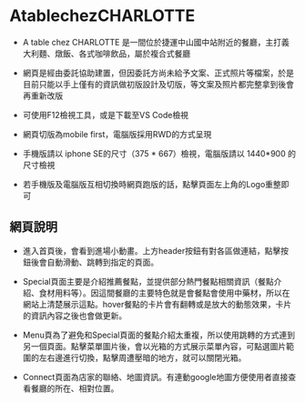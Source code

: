 # AtablechezCHARLOTTE

- A table chez CHARLOTTE 是一間位於捷運中山國中站附近的餐廳，主打義大利麵、燉飯、各式咖啡飲品，屬於複合式餐廳

- 網頁是經由委託協助建置，但因委託方尚未給予文案、正式照片等檔案，於是目前只能以手上僅有的資訊做初版設計及切版，等文案及照片都完整拿到後會再重新改版

- 可使用F12檢視工具，或是下載至VS Code檢視

- 網頁切版為mobile first，電腦版採用RWD的方式呈現

- 手機版請以 iphone SE的尺寸（375 * 667）檢視，電腦版請以 1440*900 的尺寸檢視

- 若手機版及電腦版互相切換時網頁跑版的話，點擊頁面左上角的Logo重整即可

## 網頁說明

- 進入首頁後，會看到進場小動畫。上方header按鈕有對各區做連結，點擊按鈕後會自動滑動、跳轉到指定的頁面。
 
- Special頁面主要是介紹推薦餐點，並提供部分熱門餐點相關資訊（餐點介紹、食材用料等）。因這間餐廳的主要特色就是會餐點會使用中藥材，所以在網站上清楚展示這點。hover餐點的卡片會有翻轉或是放大的動態效果，卡片的資訊內容之後也會做更新。

- Menu頁為了避免和Special頁面的餐點介紹太重複，所以使用跳轉的方式連到另一個頁面。點擊菜單圖片後，會以光箱的方式展示菜單內容，可點選圖片範圍的左右邊進行切換，點擊周遭壓暗的地方，就可以關閉光箱。

- Connect頁面為店家的聯絡、地圖資訊。有連動google地圖方便使用者直接查看餐廳的所在、相對位置。
